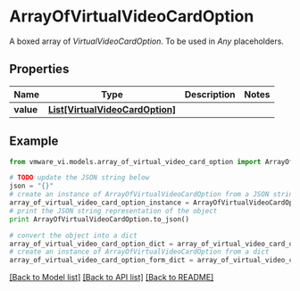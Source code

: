 # ArrayOfVirtualVideoCardOption

A boxed array of *VirtualVideoCardOption*. To be used in *Any* placeholders. 

## Properties
Name | Type | Description | Notes
------------ | ------------- | ------------- | -------------
**value** | [**List[VirtualVideoCardOption]**](VirtualVideoCardOption.md) |  | 

## Example

```python
from vmware_vi.models.array_of_virtual_video_card_option import ArrayOfVirtualVideoCardOption

# TODO update the JSON string below
json = "{}"
# create an instance of ArrayOfVirtualVideoCardOption from a JSON string
array_of_virtual_video_card_option_instance = ArrayOfVirtualVideoCardOption.from_json(json)
# print the JSON string representation of the object
print ArrayOfVirtualVideoCardOption.to_json()

# convert the object into a dict
array_of_virtual_video_card_option_dict = array_of_virtual_video_card_option_instance.to_dict()
# create an instance of ArrayOfVirtualVideoCardOption from a dict
array_of_virtual_video_card_option_form_dict = array_of_virtual_video_card_option.from_dict(array_of_virtual_video_card_option_dict)
```
[[Back to Model list]](../README.md#documentation-for-models) [[Back to API list]](../README.md#documentation-for-api-endpoints) [[Back to README]](../README.md)


